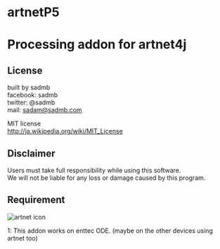 artnetP5
========

# Processing addon for artnet4j

## License
built by sadmb  
facebook: sadmb  
twitter: @sadmb  
mail: sadam@sadmb.com

MIT license  
http://ja.wikipedia.org/wiki/MIT_License

## Disclaimer
Users must take full responsibility while using this software.  
We will not be liable for any loss or damage caused by this program.

## Requirement
![artnet icon](http://www.enttec.com/img/ode/angle_small.jpg)

1: This addon works on enttec ODE. (maybe on the other devices using artnet too)